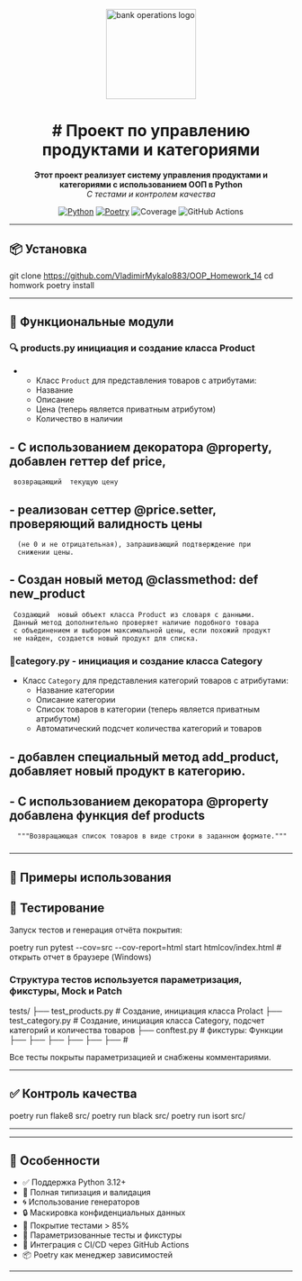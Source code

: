 <p align="center">
  <img src="https://img.icons8.com/clouds/500/bank-card-back-side.png" alt="bank operations logo" width="160"/>
</p>

<h1 align="center"># Проект по управлению продуктами и категориями</h1>

<p align="center">
  <strong>Этот проект реализует систему управления продуктами и категориями с использованием ООП в Python</strong><br>
  <em>С  тестами и контролем качества</em>
</p>

<p align="center">
  <a href="https://www.python.org/"><img src="https://img.shields.io/badge/Python-3.12+-blue.svg" alt="Python"></a>
  <a href="https://python-poetry.org/"><img src="https://img.shields.io/badge/Poetry-1.8+-orange.svg" alt="Poetry"></a>
  <img src="https://img.shields.io/badge/Coverage-85%25-brightgreen.svg" alt="Coverage">
  <img src="https://img.shields.io/github/actions/workflow/status/Enigmatik007/bank_operations/tests.yml?branch=main&label=CI" alt="GitHub Actions">
</p>

---

## 📦 Установка

git clone https://github.com/VladimirMykalo883/OOP_Homework_14
cd homwork
poetry install

---

## 🧰 Функциональные модули

### 🔍 products.py  инициация и создание класса Product

- - Класс `Product` для представления товаров с атрибутами:
  - Название
  - Описание
  - Цена                 (теперь является приватным атрибутом)
  - Количество в наличии
## - С использованием декоратора @property, добавлен геттер def price,
     возвращающий  текущую цену
## - реализован сеттер @price.setter, проверяющий валидность цены
      (не 0 и не отрицательная), запрашивающий подтверждение при
      снижении цены.
## - Создан новый метод @classmethod:  def new_product
     Создающий  новый объект класса Product из словаря с данными.
     Данный метод дополнительно проверяет наличие подобного товара
     с объединением и выбором максимальной цены, если похожий продукт
     не найден, создается новый продукт для списка.

### 🔐сategory.py - инициация и создание класса Category


- Класс `Category` для представления категорий товаров с атрибутами:
  - Название категории
  - Описание категории
  - Список товаров в категории  (теперь является приватным атрибутом)
  - Автоматический подсчет количества категорий и товаров
## - добавлен специальный метод add_product, добавляет новый продукт в категорию.
## - С использованием декоратора @property добавлена функция def products
      """Возвращающая список товаров в виде строки в заданном формате."""
###



###



###

###

###
---

## 🚀 Примеры использования







## 🧪 Тестирование

Запуск тестов и генерация отчёта покрытия:

poetry run pytest --cov=src --cov-report=html
start htmlcov/index.html  # открыть отчет в браузере (Windows)

### Структура тестов используется параметризация, фикстуры, Mock и Patch

tests/
├── test_products.py    # Создание, инициация класса Prolact
├── test_category.py    # Создание, инициация класса Category, подсчет категорий и количества товаров
├── conftest.py           # фикстуры: Функции
├──
├──
├──
├──
├──
├──              #

Все тесты покрыты параметризацией и снабжены комментариями.

---

## ✅ Контроль качества

poetry run flake8 src/
poetry run black src/
poetry run isort src/

---

---

## 📌 Особенности

- ✅ Поддержка Python 3.12+
- 🧠 Полная типизация и валидация
- 🌀 Использование генераторов
- 🔒 Маскировка конфиденциальных данных
- 💯 Покрытие тестами > 85%
- 🧪 Параметризованные тесты и фикстуры
- 🔁 Интеграция с CI/CD через GitHub Actions
- 📦 Poetry как менеджер зависимостей

---
